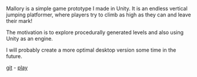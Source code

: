 Mallory is a simple game prototype I made in Unity. It is an endless vertical jumping platformer, where players try to climb as high as they can and leave their mark!

The motivation is to explore procedurally generated levels and also using Unity as an engine. 

I will probably create a more optimal desktop version some time in the future.

[git](https://github.com/momodevelop/unity-mallory) - 
[play](https://momohoudai.itch.io/mallory)
